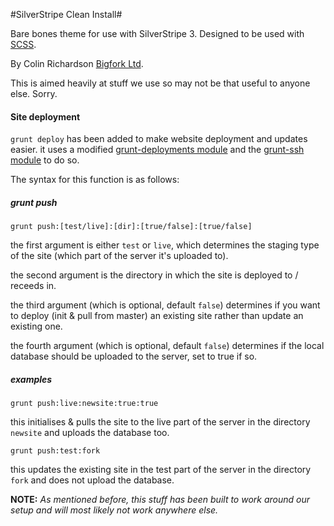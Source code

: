 #SilverStripe Clean Install#

Bare bones theme for use with SilverStripe 3.
Designed to be used with [SCSS](http://sass-lang.com).

By Colin Richardson [Bigfork Ltd](http://www.bigfork.co.uk/).

This is aimed heavily at stuff we use so may not be that useful to anyone else. Sorry.


#### Site deployment
```grunt deploy``` has been added to make website deployment and updates easier. it uses a modified [grunt-deployments module](https://github.com/stnvh/grunt-deployments) and the [grunt-ssh module](https://github.com/andrewrjones/grunt-ssh) to do so.

The syntax for this function is as follows:

##### grunt push

```grunt push:[test/live]:[dir]:[true/false]:[true/false]```

the first argument is either ```test``` or ```live```, which determines the staging type of the site (which part of the server it's uploaded to).

the second argument is the directory in which the site is deployed to / receeds in.

the third argument (which is optional, default ```false```) determines if you want to deploy (init & pull from master) an existing site rather than update an existing one.

the fourth argument (which is optional, default ```false```) determines if the local database should be uploaded to the server, set to true if so.

##### examples

```grunt push:live:newsite:true:true```

this initialises & pulls the site to the live part of the server in the directory ```newsite``` and uploads the database too.

```grunt push:test:fork```

this updates the existing site in the test part of the server in the directory ```fork``` and does not upload the database.

**NOTE:** *As mentioned before, this stuff has been built to work around our setup and will most likely not work anywhere else.*